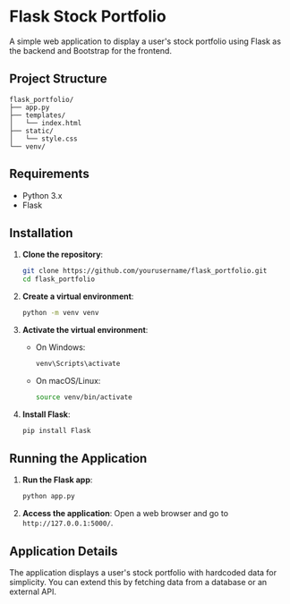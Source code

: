 # Flask Stock Portfolio

A simple web application to display a user's stock portfolio using Flask as the backend and Bootstrap for the frontend.

## Project Structure

```
flask_portfolio/
├── app.py
├── templates/
│   └── index.html
├── static/
│   └── style.css
└── venv/
```

## Requirements

- Python 3.x
- Flask

## Installation

1. **Clone the repository**:
   ```bash
   git clone https://github.com/yourusername/flask_portfolio.git
   cd flask_portfolio
   ```

2. **Create a virtual environment**:
   ```bash
   python -m venv venv
   ```

3. **Activate the virtual environment**:
   - On Windows:
     ```bash
     venv\Scripts\activate
     ```
   - On macOS/Linux:
     ```bash
     source venv/bin/activate
     ```

4. **Install Flask**:
   ```bash
   pip install Flask
   ```

## Running the Application

1. **Run the Flask app**:
   ```bash
   python app.py
   ```

2. **Access the application**:
   Open a web browser and go to `http://127.0.0.1:5000/`.

## Application Details

The application displays a user's stock portfolio with hardcoded data for simplicity. You can extend this by fetching data from a database or an external API.